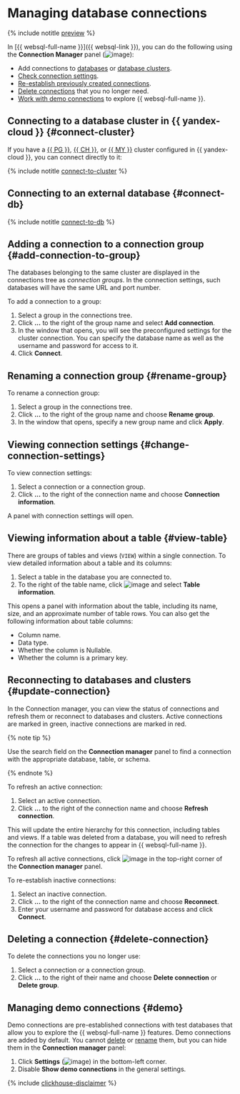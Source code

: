 # Managing database connections

{% include notitle [preview](../../_includes/note-preview.md) %}

In [{{ websql-full-name }}]({{ websql-link }}), you can do the following using the **Connection Manager** panel (![image](../../_assets/console-icons/folder-tree.svg)):

* Add connections to [databases](#connect-db) or [database clusters](#connect-cluster).
* [Check connection settings](#change-connection-settings).
* [Re-establish previously created connections](#update-connection).
* [Delete connections](#delete-connection) that you no longer need.
* [Work with demo connections](#demo) to explore {{ websql-full-name }}.

## Connecting to a database cluster in {{ yandex-cloud }} {#connect-cluster}

If you have a [{{ PG }}](../../managed-postgresql/operations/cluster-list.md), [{{ CH }}](../../managed-clickhouse/operations/cluster-list.md), or [{{ MY }}](../../managed-mysql/operations/cluster-list.md) cluster configured in {{ yandex-cloud }}, you can connect directly to it:

{% include notitle [connect-to-cluster](../../_includes/websql/connect-to-cluster.md) %}

## Connecting to an external database {#connect-db}

{% include notitle [connect-to-db](../../_includes/websql/connect-to-db.md) %}

## Adding a connection to a connection group {#add-connection-to-group}

The databases belonging to the same cluster are displayed in the connections tree as _connection groups_. In the connection settings, such databases will have the same URL and port number.

To add a connection to a group:

1. Select a group in the connections tree.
1. Click **...** to the right of the group name and select **Add connection**.
1. In the window that opens, you will see the preconfigured settings for the cluster connection. You can specify the database name as well as the username and password for access to it.
1. Click **Connect**.

## Renaming a connection group {#rename-group}

To rename a connection group:

1. Select a group in the connections tree.
1. Click **...** to the right of the group name and choose **Rename group**.
1. In the window that opens, specify a new group name and click **Apply**.

## Viewing connection settings {#change-connection-settings}

To view connection settings:

1. Select a connection or a connection group.
1. Click **...** to the right of the connection name and choose **Connection information**.

A panel with connection settings will open.

## Viewing information about a table {#view-table}

There are groups of tables and views (`VIEW`) within a single connection. To view detailed information about a table and its columns:

1. Select a table in the database you are connected to.
1. To the right of the table name, click ![image](../../_assets/console-icons/sliders-vertical.svg) and select **Table information**.

This opens a panel with information about the table, including its name, size, and an approximate number of table rows. You can also get the following information about table columns:

* Column name.
* Data type.
* Whether the column is Nullable.
* Whether the column is a primary key.

## Reconnecting to databases and clusters {#update-connection}

In the Connection manager, you can view the status of connections and refresh them or reconnect to databases and clusters. Active connections are marked in green, inactive connections are marked in red.

{% note tip %}

Use the search field on the **Connection manager** panel to find a connection with the appropriate database, table, or schema.

{% endnote %}

To refresh an active connection:

1. Select an active connection.
1. Click **...** to the right of the connection name and choose **Refresh connection**.

This will update the entire hierarchy for this connection, including tables and views. If a table was deleted from a database, you will need to refresh the connection for the changes to appear in {{ websql-full-name }}.

To refresh all active connections, click ![image](../../_assets/console-icons/arrows-rotate-right.svg) in the top-right corner of the **Connection manager** panel.

To re-establish inactive connections:

1. Select an inactive connection.
1. Click **...** to the right of the connection name and choose **Reconnect**.
1. Enter your username and password for database access and click **Connect**.

## Deleting a connection {#delete-connection}

To delete the connections you no longer use:

1. Select a connection or a connection group.
1. Click **...** to the right of their name and choose **Delete connection** or **Delete group**.

## Managing demo connections {#demo}

Demo connections are pre-established connections with test databases that allow you to explore the {{ websql-full-name }} features. Demo connections are added by default. You cannot [delete](#delete-connection) or [rename](#rename-group) them, but you can hide them in the **Connection manager** panel:

1. Click **Settings** (![image](../../_assets/console-icons/gear.svg)) in the bottom-left corner.
1. Disable **Show demo connections** in the general settings.

{% include [clickhouse-disclaimer](../../_includes/clickhouse-disclaimer.md) %}
